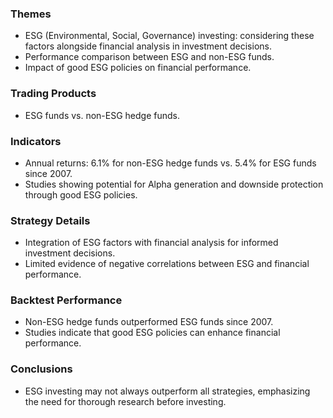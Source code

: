### Themes
- ESG (Environmental, Social, Governance) investing: considering these factors alongside financial analysis in investment decisions.
- Performance comparison between ESG and non-ESG funds.
- Impact of good ESG policies on financial performance.

### Trading Products
- ESG funds vs. non-ESG hedge funds.

### Indicators
- Annual returns: 6.1% for non-ESG hedge funds vs. 5.4% for ESG funds since 2007.
- Studies showing potential for Alpha generation and downside protection through good ESG policies.

### Strategy Details
- Integration of ESG factors with financial analysis for informed investment decisions.
- Limited evidence of negative correlations between ESG and financial performance.

### Backtest Performance
- Non-ESG hedge funds outperformed ESG funds since 2007.
- Studies indicate that good ESG policies can enhance financial performance.

### Conclusions
- ESG investing may not always outperform all strategies, emphasizing the need for thorough research before investing.

